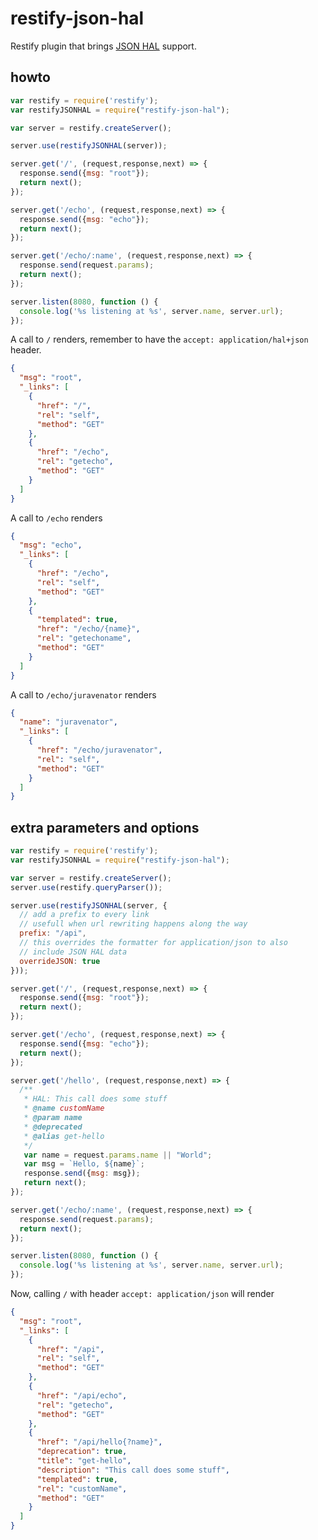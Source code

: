 restify-json-hal
================

Restify plugin that brings [JSON HAL](https://tools.ietf.org/html/draft-kelly-json-hal-08) support.

## howto
``` javascript
var restify = require('restify');
var restifyJSONHAL = require("restify-json-hal");

var server = restify.createServer();

server.use(restifyJSONHAL(server));

server.get('/', (request,response,next) => {
  response.send({msg: "root"});
  return next();
});

server.get('/echo', (request,response,next) => {
  response.send({msg: "echo"});
  return next();
});

server.get('/echo/:name', (request,response,next) => {
  response.send(request.params);
  return next();
});

server.listen(8080, function () {
  console.log('%s listening at %s', server.name, server.url);
});
```

A call to `/` renders, remember to have the `accept: application/hal+json` header.

``` json
{
  "msg": "root",
  "_links": [
    {
      "href": "/",
      "rel": "self",
      "method": "GET"
    },
    {
      "href": "/echo",
      "rel": "getecho",
      "method": "GET"
    }
  ]
}
```

A call to `/echo` renders

``` json
{
  "msg": "echo",
  "_links": [
    {
      "href": "/echo",
      "rel": "self",
      "method": "GET"
    },
    {
      "templated": true,
      "href": "/echo/{name}",
      "rel": "getechoname",
      "method": "GET"
    }
  ]
}
```

A call to `/echo/juravenator` renders

``` json
{
  "name": "juravenator",
  "_links": [
    {
      "href": "/echo/juravenator",
      "rel": "self",
      "method": "GET"
    }
  ]
}
```

## extra parameters and options
``` javascript
var restify = require('restify');
var restifyJSONHAL = require("restify-json-hal");

var server = restify.createServer();
server.use(restify.queryParser());

server.use(restifyJSONHAL(server, {
  // add a prefix to every link
  // usefull when url rewriting happens along the way
  prefix: "/api",
  // this overrides the formatter for application/json to also
  // include JSON HAL data
  overrideJSON: true
}));

server.get('/', (request,response,next) => {
  response.send({msg: "root"});
  return next();
});

server.get('/echo', (request,response,next) => {
  response.send({msg: "echo"});
  return next();
});

server.get('/hello', (request,response,next) => {
  /**
   * HAL: This call does some stuff
   * @name customName
   * @param name
   * @deprecated
   * @alias get-hello
   */
   var name = request.params.name || "World";
   var msg = `Hello, ${name}`;
   response.send({msg: msg});
   return next();
});

server.get('/echo/:name', (request,response,next) => {
  response.send(request.params);
  return next();
});

server.listen(8080, function () {
  console.log('%s listening at %s', server.name, server.url);
});
```

Now, calling `/` with header `accept: application/json` will render

``` json
{
  "msg": "root",
  "_links": [
    {
      "href": "/api",
      "rel": "self",
      "method": "GET"
    },
    {
      "href": "/api/echo",
      "rel": "getecho",
      "method": "GET"
    },
    {
      "href": "/api/hello{?name}",
      "deprecation": true,
      "title": "get-hello",
      "description": "This call does some stuff",
      "templated": true,
      "rel": "customName",
      "method": "GET"
    }
  ]
}
```
